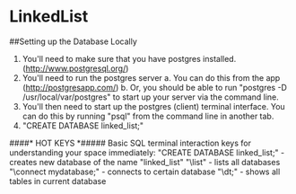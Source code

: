 # LinkedList

##Setting up the Database Locally
1. You'll need to make sure that you have postgres installed. (http://www.postgresql.org/)
2. You'll need to run the postgres server
  a. You can do this from the app (http://postgresapp.com/)
  b. Or, you should be able to run "postgres -D /usr/local/var/postgres" to start up your server via the command line.
3. You'll then need to start up the postgres (client) terminal interface. You can do this by running "psql" from the command line in another tab. 
4. "CREATE DATABASE linked_list;"

####* HOT KEYS *#####
Basic SQL terminal interaction keys for understanding your space immediately:
"CREATE DATABASE linked_list;" - creates new database of the name "linked_list"
"\list" - lists all databases 
"\connect mydatabase;" - connects to certain database
"\dt;" - shows all tables in current database


